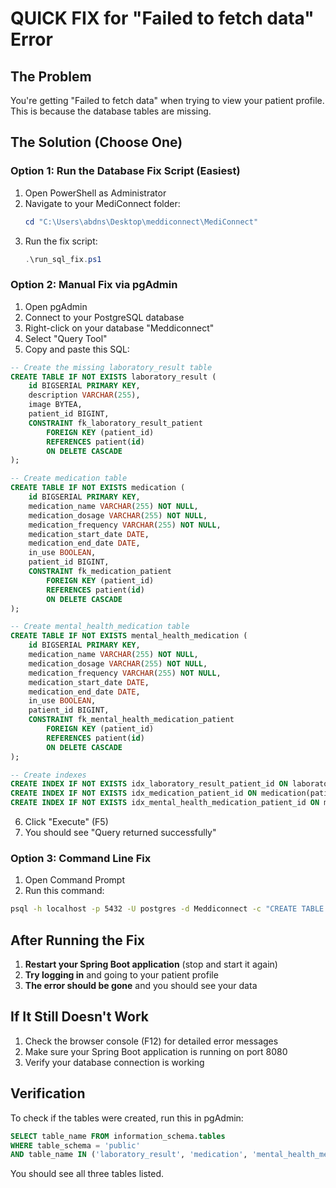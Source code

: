 # QUICK FIX for "Failed to fetch data" Error

## The Problem
You're getting "Failed to fetch data" when trying to view your patient profile. This is because the database tables are missing.

## The Solution (Choose One)

### Option 1: Run the Database Fix Script (Easiest)
1. Open PowerShell as Administrator
2. Navigate to your MediConnect folder:
   ```powershell
   cd "C:\Users\abdns\Desktop\meddiconnect\MediConnect"
   ```
3. Run the fix script:
   ```powershell
   .\run_sql_fix.ps1
   ```

### Option 2: Manual Fix via pgAdmin
1. Open pgAdmin
2. Connect to your PostgreSQL database
3. Right-click on your database "Meddiconnect"
4. Select "Query Tool"
5. Copy and paste this SQL:

```sql
-- Create the missing laboratory_result table
CREATE TABLE IF NOT EXISTS laboratory_result (
    id BIGSERIAL PRIMARY KEY,
    description VARCHAR(255),
    image BYTEA,
    patient_id BIGINT,
    CONSTRAINT fk_laboratory_result_patient 
        FOREIGN KEY (patient_id) 
        REFERENCES patient(id) 
        ON DELETE CASCADE
);

-- Create medication table
CREATE TABLE IF NOT EXISTS medication (
    id BIGSERIAL PRIMARY KEY,
    medication_name VARCHAR(255) NOT NULL,
    medication_dosage VARCHAR(255) NOT NULL,
    medication_frequency VARCHAR(255) NOT NULL,
    medication_start_date DATE,
    medication_end_date DATE,
    in_use BOOLEAN,
    patient_id BIGINT,
    CONSTRAINT fk_medication_patient 
        FOREIGN KEY (patient_id) 
        REFERENCES patient(id) 
        ON DELETE CASCADE
);

-- Create mental_health_medication table
CREATE TABLE IF NOT EXISTS mental_health_medication (
    id BIGSERIAL PRIMARY KEY,
    medication_name VARCHAR(255) NOT NULL,
    medication_dosage VARCHAR(255) NOT NULL,
    medication_frequency VARCHAR(255) NOT NULL,
    medication_start_date DATE,
    medication_end_date DATE,
    in_use BOOLEAN,
    patient_id BIGINT,
    CONSTRAINT fk_mental_health_medication_patient 
        FOREIGN KEY (patient_id) 
        REFERENCES patient(id) 
        ON DELETE CASCADE
);

-- Create indexes
CREATE INDEX IF NOT EXISTS idx_laboratory_result_patient_id ON laboratory_result(patient_id);
CREATE INDEX IF NOT EXISTS idx_medication_patient_id ON medication(patient_id);
CREATE INDEX IF NOT EXISTS idx_mental_health_medication_patient_id ON mental_health_medication(patient_id);
```

6. Click "Execute" (F5)
7. You should see "Query returned successfully"

### Option 3: Command Line Fix
1. Open Command Prompt
2. Run this command:
```bash
psql -h localhost -p 5432 -U postgres -d Meddiconnect -c "CREATE TABLE IF NOT EXISTS laboratory_result (id BIGSERIAL PRIMARY KEY, description VARCHAR(255), image BYTEA, patient_id BIGINT, CONSTRAINT fk_laboratory_result_patient FOREIGN KEY (patient_id) REFERENCES patient(id) ON DELETE CASCADE);"
```

## After Running the Fix
1. **Restart your Spring Boot application** (stop and start it again)
2. **Try logging in** and going to your patient profile
3. **The error should be gone** and you should see your data

## If It Still Doesn't Work
1. Check the browser console (F12) for detailed error messages
2. Make sure your Spring Boot application is running on port 8080
3. Verify your database connection is working

## Verification
To check if the tables were created, run this in pgAdmin:
```sql
SELECT table_name FROM information_schema.tables 
WHERE table_schema = 'public' 
AND table_name IN ('laboratory_result', 'medication', 'mental_health_medication');
```

You should see all three tables listed.
